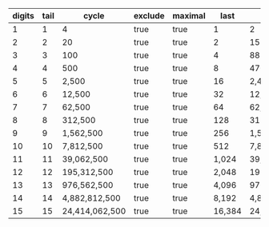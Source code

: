 | digits | tail | cycle          | exclude | maximal | last   | gte5           |even      | cycle/even |
|--------|------|----------------|---------|---------|--------|----------------|-----------|------------|
| 1      | 1    | 4              | true    | true    | 1      | 2              | 4         | 1.00       |
| 2      | 2    | 20             | true    | true    | 2      | 15             | 10        | 2.00       |
| 3      | 3    | 100            | true    | true    | 4      | 88             | 25        | 4.00       |
| 4      | 4    | 500            | true    | true    | 8      | 470            | 60        | 8.33       |
| 5      | 5    | 2,500          | true    | true    | 16     | 2,426          | 150       | 16.66      |
| 6      | 6    | 12,500         | true    | true    | 32     | 12,315         | 370       | 33.78      |
| 7      | 7    | 62,500         | true    | true    | 64     | 62,038         | 925       | 67.56      |
| 8      | 8    | 312,500        | true    | true    | 128    | 311,344        | 2,310     | 135.28     |
| 9      | 9    | 1,562,500      | true    | true    | 256    | 1,559,611      | 5,780     | 270.32     |
| 10     | 10   | 7,812,500      | true    | true    | 512    | 7,805,279      | 14,445    | 540.84     |
| 11     | 11   | 39,062,500     | true    | true    | 1,024  | 39,044,444     | 36,105    | 1,081.91   |
| 12     | 12   | 195,312,500    | true    | true    | 2,048  | 195,267,361    | 90,280    | 2,163.40   |
| 13     | 13   | 976,562,500    | true    | true    | 4,096  | 976,449,654    | 225,695   | 4,326.91   |
| 14     | 14   | 4,882,812,500  | true    | true    | 8,192  | 4,882,530,389  | 564,230   | 8,653.93   |
| 15     | 15   | 24,414,062,500 | true    | true    | 16,384 | 24,413,357,228 | 1,410,555 | 17,308.12  |